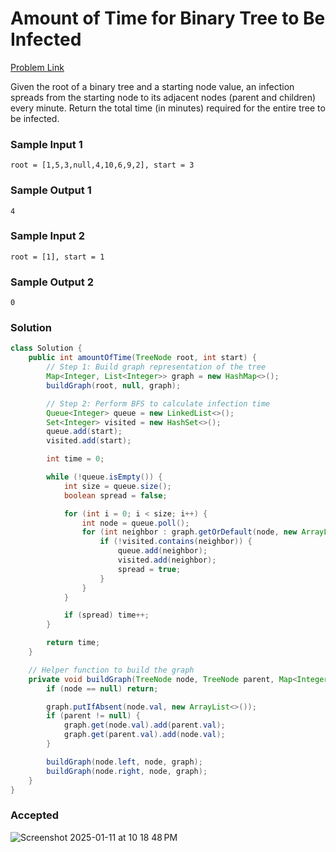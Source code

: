 # Amount of Time for Binary Tree to Be Infected

[Problem Link](https://leetcode.com/problems/amount-of-time-for-binary-tree-to-be-infected/description/) 

Given the root of a binary tree and a starting node value, an infection spreads from the starting node to its adjacent nodes (parent and children) every minute. 
Return the total time (in minutes) required for the entire tree to be infected.


### Sample Input 1
```
root = [1,5,3,null,4,10,6,9,2], start = 3
```
### Sample Output 1
```
4
```

### Sample Input 2
```
root = [1], start = 1
```
### Sample Output 2
```
0
```

### Solution
```java
class Solution {
    public int amountOfTime(TreeNode root, int start) {
        // Step 1: Build graph representation of the tree
        Map<Integer, List<Integer>> graph = new HashMap<>();
        buildGraph(root, null, graph);

        // Step 2: Perform BFS to calculate infection time
        Queue<Integer> queue = new LinkedList<>();
        Set<Integer> visited = new HashSet<>();
        queue.add(start);
        visited.add(start);

        int time = 0;

        while (!queue.isEmpty()) {
            int size = queue.size();
            boolean spread = false;

            for (int i = 0; i < size; i++) {
                int node = queue.poll();
                for (int neighbor : graph.getOrDefault(node, new ArrayList<>())) {
                    if (!visited.contains(neighbor)) {
                        queue.add(neighbor);
                        visited.add(neighbor);
                        spread = true;
                    }
                }
            }

            if (spread) time++;
        }

        return time;
    }

    // Helper function to build the graph
    private void buildGraph(TreeNode node, TreeNode parent, Map<Integer, List<Integer>> graph) {
        if (node == null) return;

        graph.putIfAbsent(node.val, new ArrayList<>());
        if (parent != null) {
            graph.get(node.val).add(parent.val);
            graph.get(parent.val).add(node.val);
        }

        buildGraph(node.left, node, graph);
        buildGraph(node.right, node, graph);
    }
}
```

### Accepted
![Screenshot 2025-01-11 at 10 18 48 PM](https://github.com/user-attachments/assets/0f85e69b-e3cb-4f1f-bba3-5c66a08c00cc)

